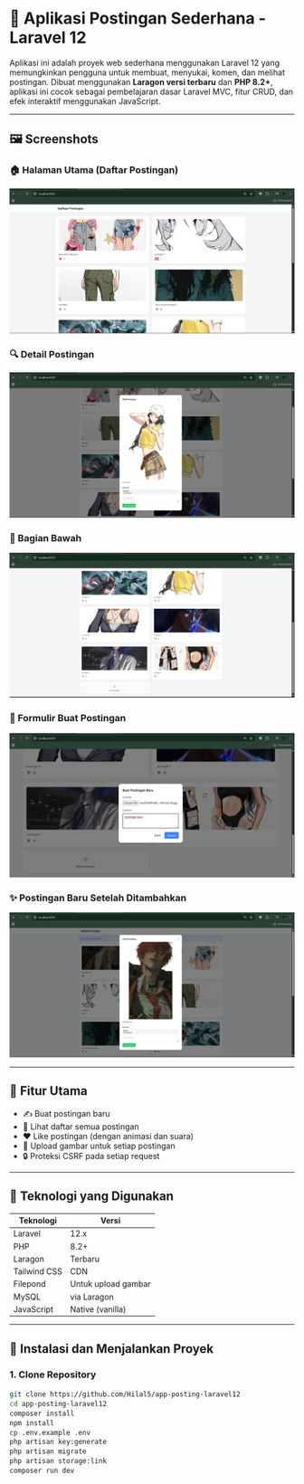 # 📝 Aplikasi Postingan Sederhana - Laravel 12

Aplikasi ini adalah proyek web sederhana menggunakan Laravel 12 yang memungkinkan pengguna untuk membuat, menyukai, komen, dan melihat postingan. Dibuat menggunakan **Laragon versi terbaru** dan **PHP 8.2+**, aplikasi ini cocok sebagai pembelajaran dasar Laravel MVC, fitur CRUD, dan efek interaktif menggunakan JavaScript.

---

## 🖼️ Screenshots

### 🏠 Halaman Utama (Daftar Postingan)
![Screenshot 1](screenshots/ss-1.png)

### 🔍 Detail Postingan
![Screenshot 2](screenshots/ss-2.png)

### 🔻 Bagian Bawah
![Screenshot 3](screenshots/ss-3.png)

### 📝 Formulir Buat Postingan
![Screenshot 4](screenshots/ss-4.png)

### ✨ Postingan Baru Setelah Ditambahkan
![Screenshot 5](screenshots/ss-5.png)


---

## 🎯 Fitur Utama

- ✍️ Buat postingan baru
- 📃 Lihat daftar semua postingan
- ❤️ Like postingan (dengan animasi dan suara)
- 📁 Upload gambar untuk setiap postingan
- 🔒 Proteksi CSRF pada setiap request

---

## 🧰 Teknologi yang Digunakan

| Teknologi      | Versi           |
|----------------|------------------|
| Laravel        | 12.x             |
| PHP            | 8.2+             |
| Laragon        | Terbaru          |
| Tailwind CSS   | CDN              |
| Filepond       | Untuk upload gambar |
| MySQL          | via Laragon      |
| JavaScript     | Native (vanilla) |

---

## 🚀 Instalasi dan Menjalankan Proyek

### 1. Clone Repository

```bash
git clone https://github.com/Hilal5/app-posting-laravel12
cd app-posting-laravel12
composer install
npm install
cp .env.example .env
php artisan key:generate
php artisan migrate
php artisan storage:link
composer run dev

